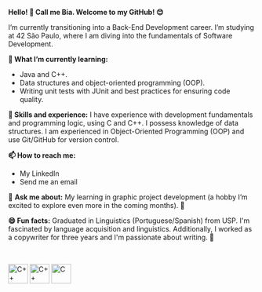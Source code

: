**Hello! 👋 Call me Bia. Welcome to my GitHub! 😊**

I’m currently transitioning into a Back-End Development career. I’m studying at 42 São Paulo, where I am diving into the fundamentals of Software Development.

**🌱 What I’m currently learning:**

- Java and C++.
- Data structures and object-oriented programming (OOP).
- Writing unit tests with JUnit and best practices for ensuring code quality.

**🔨 Skills and experience:**
I have experience with development fundamentals and programming logic, using C and C++. I possess knowledge of data structures. I am experienced in Object-Oriented Programming (OOP) and use Git/GitHub for version control.

**📫 How to reach me:**

- My LinkedIn
- Send me an email

💬 **Ask me about:**
My learning in graphic project development (a hobby I’m excited to explore even more in the coming months). 👾

**😄 Fun facts:**
Graduated in Linguistics (Portuguese/Spanish) from USP. I'm fascinated by language acquisition and linguistics. Additionally, I worked as a copywriter for three years and I'm passionate about writing. 💛

##

<div style="display: inline-block"><br>
    <img align="center" alt="C++" height="40" width="40" src="https://cdn.jsdelivr.net/gh/devicons/devicon@latest/icons/java/java-original-wordmark.svg" />
    <img align="center" alt="C++" height="40" width="40" src="https://cdn.jsdelivr.net/gh/devicons/devicon@latest/icons/cplusplus/cplusplus-original.svg"" />
    <img align="center" alt="C" height="40" width="40" src="https://cdn.jsdelivr.net/gh/devicons/devicon/icons/c/c-original.svg" />
          

</div>


